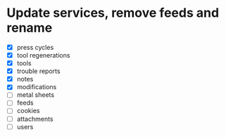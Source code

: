 # Update services, remove feeds and rename

- [x] press cycles
- [x] tool regenerations
- [x] tools
- [x] trouble reports
- [x] notes
- [x] modifications
- [ ] metal sheets
- [ ] feeds
- [ ] cookies
- [ ] attachments
- [ ] users
